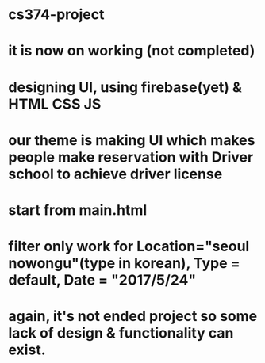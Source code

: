 # cs374-project

# it is now on working (not completed)
# designing UI, using firebase(yet) & HTML CSS JS
# our theme is making UI which makes people make reservation with Driver school to achieve driver license

# start from main.html
# filter only work for Location="seoul nowongu"(type in korean), Type = default, Date = "2017/5/24"

# again, it's not ended project so some lack of design & functionality can exist. 
